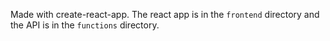Made with create-react-app. The react app is in the `frontend` directory and the API is in the `functions` directory.
